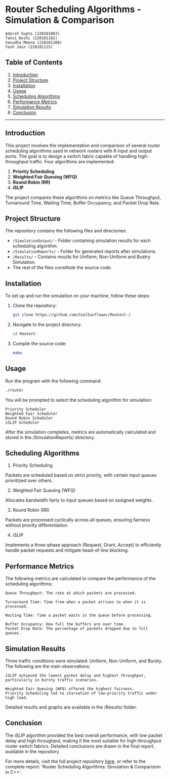 # Router Scheduling Algorithms - Simulation & Comparison

    Adarsh Gupta (220101003) 
    Tanvi Doshi (220101102)
    Vasudha Meena (220101108)
    Yash Jain (220101115)

## Table of Contents
1. [Introduction](#introduction)
2. [Project Structure](#project-structure)
3. [Installation](#installation)
4. [Usage](#usage)
5. [Scheduling Algorithms](#scheduling-algorithms)
6. [Performance Metrics](#performance-metrics)
7. [Simulation Results](#simulation-results)
8. [Conclusion](#conclusion)

---

## Introduction
This project involves the implementation and comparison of several router scheduling algorithms used in network routers with 8 input and output ports. The goal is to design a switch fabric capable of handling high-throughput traffic. Four algorithms are implemented:
1. **Priority Scheduling**
2. **Weighted Fair Queuing (WFQ)**
3. **Round Robin (RR)**
4. **iSLIP**

The project compares these algorithms on metrics like Queue Throughput, Turnaround Time, Waiting Time, Buffer Occupancy, and Packet Drop Rate.

## Project Structure
The repository contains the following files and directories:
- `/SimulationOutput/` - Folder containing simulation results for each scheduling algorithm.
- `/SimulationReports/` - Folder for generated reports after simulations.
- `/Results/` - Contains results for Uniform, Non-Uniform and Bustry Simulation.
- The rest of the files constitute the source code.

## Installation
To set up and run the simulation on your machine, follow these steps:
1. Clone the repository:
   ```bash
   git clone https://github.com/CoolSunflower/RouterC-/
   ```
2. Navigate to the project directory:

    ```bash
    cd RouterC-
3. Compile the source code:

    ```bash
    make

## Usage

Run the program with the following command:

```bash
./router
```

You will be prompted to select the scheduling algorithm for 
simulation:

    Priority Scheduler
    Weighted Fair Scheduler
    Round Robin Scheduler
    iSLIP Scheduler

After the simulation completes, metrics are automatically calculated and stored in the /SimulationReports/ directory.

## Scheduling Algorithms

1. Priority Scheduling

Packets are scheduled based on strict priority, with certain input queues prioritized over others.

2. Weighted Fair Queuing (WFQ)

Allocates bandwidth fairly to input queues based on assigned weights.

3. Round Robin (RR)

Packets are processed cyclically across all queues, ensuring fairness without priority differentiation.

4. iSLIP

Implements a three-phase approach (Request, Grant, Accept) to efficiently handle packet requests and mitigate head-of-line blocking.

## Performance Metrics

The following metrics are calculated to compare the performance of the scheduling algorithms:

    Queue Throughput: The rate at which packets are processed.

    Turnaround Time: Time from when a packet arrives to when it is processed.

    Waiting Time: Time a packet waits in the queue before processing.

    Buffer Occupancy: How full the buffers are over time.
    Packet Drop Rate: The percentage of packets dropped due to full queues.

## Simulation Results

Three traffic conditions were simulated: Uniform, Non-Uniform, and Bursty. The following are the main observations:

    iSLIP achieved the lowest packet delay and highest throughput, particularly in bursty traffic scenarios.

    Weighted Fair Queuing (WFQ) offered the highest fairness.
    Priority Scheduling led to starvation of low-priority traffic under high load.

Detailed results and graphs are available in the /Results/ folder.

## Conclusion

The iSLIP algorithm provided the best overall performance, with low packet delay and high throughput, making it the most suitable for high-throughput router switch fabrics. Detailed conclusions are drawn in the final report, available in the repository.

For more details, visit the full project repository [here](https://github.com/CoolSunflower/RouterC-/), or refer to the complete report: 'Router Scheduling Algorithms: Simulation & Comparision in C++'.